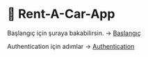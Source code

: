 # 🚗 Rent-A-Car-App

Başlangıç için şuraya bakabilirsin. -> [Başlangıç](baslangic.md)

Authentication için adımlar -> [Authentication](authentication/)
